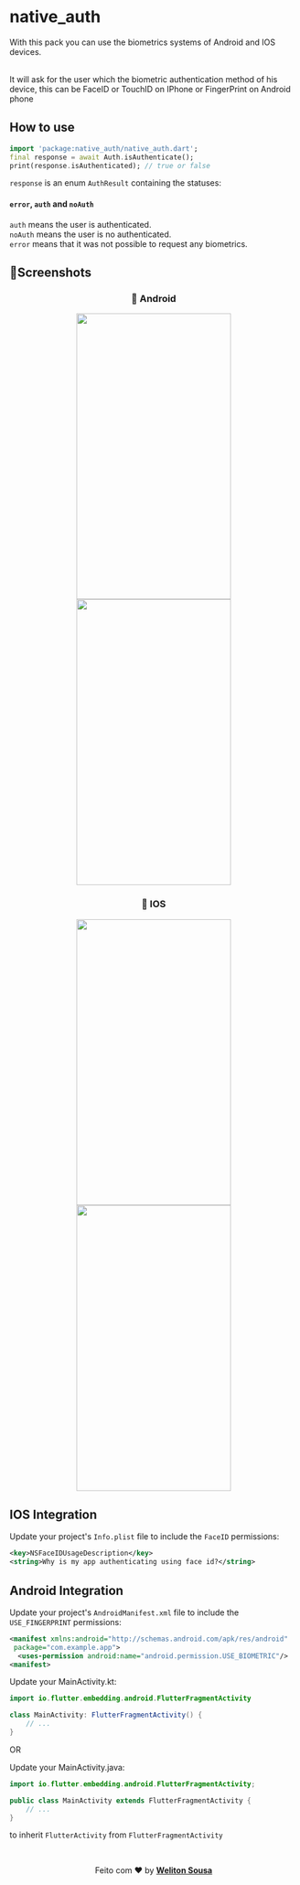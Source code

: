 # native_auth

With this pack you can use the biometrics systems of Android and IOS devices.

<br>
It will ask for the user which the biometric authentication method  of his device, this can be FaceID or TouchID on IPhone or  FingerPrint on Android phone



## How to use

```dart
import 'package:native_auth/native_auth.dart';
final response = await Auth.isAuthenticate();
print(response.isAuthenticated); // true or false
```

`response` is an enum `AuthResult` containing the statuses:
#### `error`, `auth` and `noAuth`

`auth` means the user is authenticated.<br>
`noAuth` means the user is no authenticated.<br>
`error` means that it was not possible to request any biometrics.

## 📱Screenshots

<h3 align="center">🤖 Android</h3>
<p align="center">
    <img src="https://gitlab.com/welitonsousa/images/-/raw/main/android-waiting.png" width="270" height="500"/>
    <img src="https://gitlab.com/welitonsousa/images/-/raw/main/android-success.png" width="270" height="500"/>
</p>

<h3 align="center">🍎 IOS</h3>
<p align="center">
    <img src="https://gitlab.com/welitonsousa/images/-/raw/main/ios-waiting.png" width="270" height="500"/>
    <img src="https://gitlab.com/welitonsousa/images/-/raw/main/ios-success.png" width="270" height="500"/>
</p>

## IOS Integration

Update your project's `Info.plist` file to include the
`FaceID` permissions:


```xml
<key>NSFaceIDUsageDescription</key>
<string>Why is my app authenticating using face id?</string>
```

## Android Integration

Update your project's `AndroidManifest.xml` file to include the
`USE_FINGERPRINT` permissions:

```xml
<manifest xmlns:android="http://schemas.android.com/apk/res/android"
 package="com.example.app">
  <uses-permission android:name="android.permission.USE_BIOMETRIC"/>
<manifest>
```

Update your MainActivity.kt:

```java
import io.flutter.embedding.android.FlutterFragmentActivity

class MainActivity: FlutterFragmentActivity() {
    // ...
}
```

OR

Update your MainActivity.java:

```java
import io.flutter.embedding.android.FlutterFragmentActivity;

public class MainActivity extends FlutterFragmentActivity {
    // ...
}
```
to inherit `FlutterActivity` from `FlutterFragmentActivity`

<br>

<p align="center">
   Feito com ❤️ by <a target="_blank" href="https://welitonsousa.github.io"><b>Weliton Sousa</b></a>
</p>
